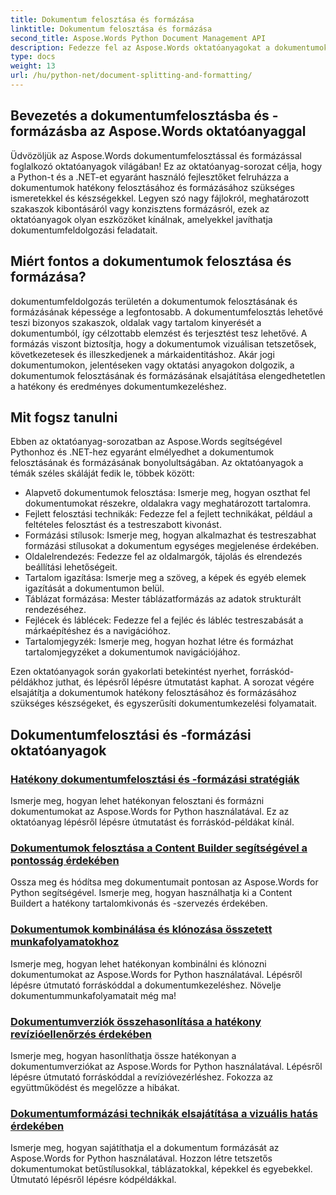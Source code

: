 ```yaml
---
title: Dokumentum felosztása és formázása
linktitle: Dokumentum felosztása és formázása
second_title: Aspose.Words Python Document Management API
description: Fedezze fel az Aspose.Words oktatóanyagokat a dokumentumok felosztásáról és formázásáról Pythonban és .NET-ben. Tanulja meg a dokumentumok hatékony felosztását és formázását, javítva ezzel a dokumentumfeldolgozási feladatokat.
type: docs
weight: 13
url: /hu/python-net/document-splitting-and-formatting/
---
```


## Bevezetés a dokumentumfelosztásba és -formázásba az Aspose.Words oktatóanyaggal

Üdvözöljük az Aspose.Words dokumentumfelosztással és formázással foglalkozó oktatóanyagok világában! Ez az oktatóanyag-sorozat célja, hogy a Python-t és a .NET-et egyaránt használó fejlesztőket felruházza a dokumentumok hatékony felosztásához és formázásához szükséges ismeretekkel és készségekkel. Legyen szó nagy fájlokról, meghatározott szakaszok kibontásáról vagy konzisztens formázásról, ezek az oktatóanyagok olyan eszközöket kínálnak, amelyekkel javíthatja dokumentumfeldolgozási feladatait.

## Miért fontos a dokumentumok felosztása és formázása?

dokumentumfeldolgozás területén a dokumentumok felosztásának és formázásának képessége a legfontosabb. A dokumentumfelosztás lehetővé teszi bizonyos szakaszok, oldalak vagy tartalom kinyerését a dokumentumból, így célzottabb elemzést és terjesztést tesz lehetővé. A formázás viszont biztosítja, hogy a dokumentumok vizuálisan tetszetősek, következetesek és illeszkedjenek a márkaidentitáshoz. Akár jogi dokumentumokon, jelentéseken vagy oktatási anyagokon dolgozik, a dokumentumok felosztásának és formázásának elsajátítása elengedhetetlen a hatékony és eredményes dokumentumkezeléshez.

## Mit fogsz tanulni

Ebben az oktatóanyag-sorozatban az Aspose.Words segítségével Pythonhoz és .NET-hez egyaránt elmélyedhet a dokumentumok felosztásának és formázásának bonyolultságában. Az oktatóanyagok a témák széles skáláját fedik le, többek között:

- Alapvető dokumentumok felosztása: Ismerje meg, hogyan oszthat fel dokumentumokat részekre, oldalakra vagy meghatározott tartalomra.
- Fejlett felosztási technikák: Fedezze fel a fejlett technikákat, például a feltételes felosztást és a testreszabott kivonást.
- Formázási stílusok: Ismerje meg, hogyan alkalmazhat és testreszabhat formázási stílusokat a dokumentum egységes megjelenése érdekében.
- Oldalelrendezés: Fedezze fel az oldalmargók, tájolás és elrendezés beállítási lehetőségeit.
- Tartalom igazítása: Ismerje meg a szöveg, a képek és egyéb elemek igazítását a dokumentumon belül.
- Táblázat formázása: Mester táblázatformázás az adatok strukturált rendezéséhez.
- Fejlécek és láblécek: Fedezze fel a fejléc és lábléc testreszabását a márkaépítéshez és a navigációhoz.
- Tartalomjegyzék: Ismerje meg, hogyan hozhat létre és formázhat tartalomjegyzéket a dokumentumok navigációjához.

Ezen oktatóanyagok során gyakorlati betekintést nyerhet, forráskód-példákhoz juthat, és lépésről lépésre útmutatást kaphat. A sorozat végére elsajátítja a dokumentumok hatékony felosztásához és formázásához szükséges készségeket, és egyszerűsíti dokumentumkezelési folyamatait.

## Dokumentumfelosztási és -formázási oktatóanyagok
### [Hatékony dokumentumfelosztási és -formázási stratégiák](./split-format-documents/)
Ismerje meg, hogyan lehet hatékonyan felosztani és formázni dokumentumokat az Aspose.Words for Python használatával. Ez az oktatóanyag lépésről lépésre útmutatást és forráskód-példákat kínál.
### [Dokumentumok felosztása a Content Builder segítségével a pontosság érdekében](./divide-documents-content-builder/)
Ossza meg és hódítsa meg dokumentumait pontosan az Aspose.Words for Python segítségével. Ismerje meg, hogyan használhatja ki a Content Buildert a hatékony tartalomkivonás és -szervezés érdekében.
### [Dokumentumok kombinálása és klónozása összetett munkafolyamatokhoz](./combine-clone-documents/)
Ismerje meg, hogyan lehet hatékonyan kombinálni és klónozni dokumentumokat az Aspose.Words for Python használatával. Lépésről lépésre útmutató forráskóddal a dokumentumkezeléshez. Növelje dokumentummunkafolyamatait még ma!
### [Dokumentumverziók összehasonlítása a hatékony revízióellenőrzés érdekében](./compare-document-versions/)
Ismerje meg, hogyan hasonlíthatja össze hatékonyan a dokumentumverziókat az Aspose.Words for Python használatával. Lépésről lépésre útmutató forráskóddal a revízióvezérléshez. Fokozza az együttműködést és megelőzze a hibákat.
### [Dokumentumformázási technikák elsajátítása a vizuális hatás érdekében](./document-formatting-techniques/)
Ismerje meg, hogyan sajátíthatja el a dokumentum formázását az Aspose.Words for Python használatával. Hozzon létre tetszetős dokumentumokat betűstílusokkal, táblázatokkal, képekkel és egyebekkel. Útmutató lépésről lépésre kódpéldákkal.